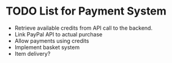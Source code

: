 # TODO List for Payment System

- Retrieve available credits from API call to the backend. 
- Link PayPal API to actual purchase
- Allow payments using credits
- Implement basket system
- Item delivery?
